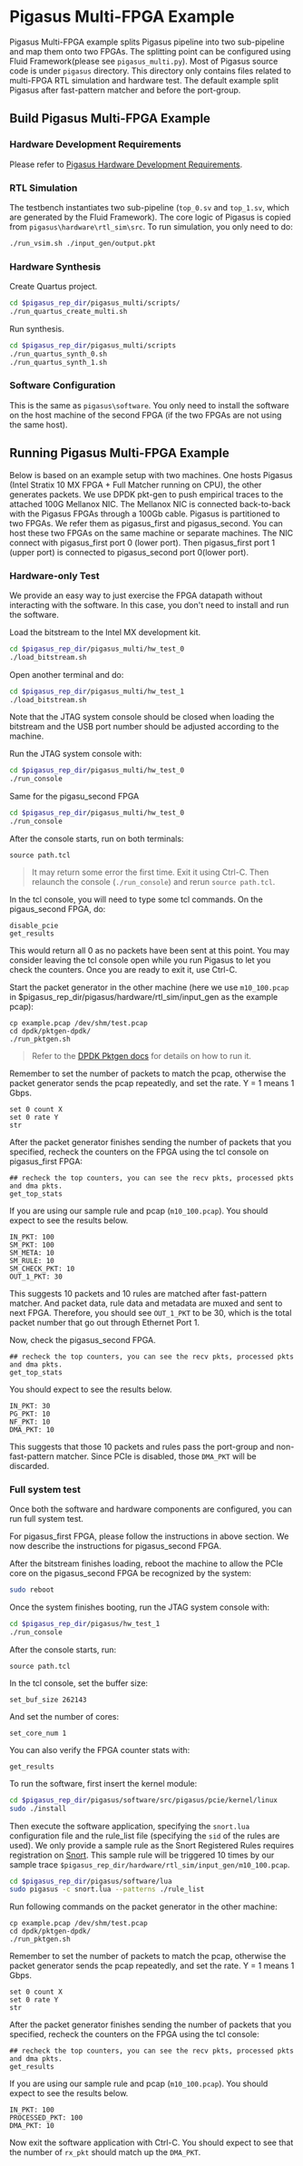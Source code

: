 # Pigasus Multi-FPGA Example

Pigasus Multi-FPGA example splits Pigasus pipeline into two sub-pipeline and map them onto two FPGAs. The splitting point can be configured using Fluid Framework(please see `pigasus_multi.py`). Most of Pigasus source code is under `pigasus` directory. This directory only contains files related to multi-FPGA RTL simulation and hardware test. The default example split Pigasus after fast-pattern matcher and before the port-group. 

## Build Pigasus Multi-FPGA Example
### Hardware Development Requirements

Please refer to [Pigasus Hardware Development Requirements](../pigasus/README.md). 

### RTL Simulation

The testbench instantiates two sub-pipeline (`top_0.sv` and `top_1.sv`, which are generated by the Fluid Framework). The core logic of Pigasus is copied from `pigasus\hardware\rtl_sim\src`. To run simulation, you only need to do:

```bash
./run_vsim.sh ./input_gen/output.pkt
```

### Hardware Synthesis
Create Quartus project.
```bash
cd $pigasus_rep_dir/pigasus_multi/scripts/
./run_quartus_create_multi.sh
```
Run synthesis.
```bash
cd $pigasus_rep_dir/pigasus_multi/scripts
./run_quartus_synth_0.sh
./run_quartus_synth_1.sh
```

### Software Configuration

This is the same as `pigasus\software`. You only need to install the software on the host machine of the second FPGA (if the two FPGAs are not using the same host). 


## Running Pigasus Multi-FPGA Example
Below is based on an example setup with two machines. One hosts Pigasus (Intel Stratix 10 MX FPGA + Full Matcher running on CPU), the other generates packets. We use DPDK pkt-gen to push empirical traces to the attached 100G Mellanox NIC. The Mellanox NIC is connected back-to-back with the Pigasus FPGAs through a 100Gb cable. Pigasus is partitioned to two FPGAs. We refer them as pigasus_first and pigasus_second. You can host these two FPGAs on the same machine or separate machines. The NIC connect with pigasus_first port 0 (lower port). Then pigasus_first port 1 (upper port) is connected to pigasus_second port 0(lower port). 

### Hardware-only Test

We provide an easy way to just exercise the FPGA datapath without interacting with the software. In this case, you don't need to install and run the software. 

Load the bitstream to the Intel MX development kit.
```bash
cd $pigasus_rep_dir/pigasus_multi/hw_test_0
./load_bitstream.sh
```

Open another terminal and do:
```bash
cd $pigasus_rep_dir/pigasus_multi/hw_test_1
./load_bitstream.sh
```

Note that the JTAG system console should be closed when loading the bitstream and the USB port number should be adjusted according to the machine.

Run the JTAG system console with:
```bash
cd $pigasus_rep_dir/pigasus_multi/hw_test_0
./run_console
```
Same for the pigasu_second FPGA
```bash
cd $pigasus_rep_dir/pigasus_multi/hw_test_0
./run_console
```

After the console starts, run on both terminals:
```
source path.tcl
```

> It may return some error the first time. Exit it using Ctrl-C. Then relaunch the console (`./run_console`) and rerun `source path.tcl`.

In the tcl console, you will need to type some tcl commands. On the pigaus_second FPGA, do: 

```
disable_pcie
get_results
```

This would return all 0 as no packets have been sent at this point. You may consider leaving the tcl console open while you run Pigasus to let you check the counters. Once you are ready to exit it, use Ctrl-C.


Start the packet generator in the other machine (here we use `m10_100.pcap` in $pigasus_rep_dir/pigasus/hardware/rtl_sim/input_gen as the example pcap):
```
cp example.pcap /dev/shm/test.pcap
cd dpdk/pktgen-dpdk/
./run_pktgen.sh
```
> Refer to the [DPDK Pktgen docs](https://pktgen-dpdk.readthedocs.io/en/latest/index.html) for details on how to run it.

Remember to set the number of packets to match the pcap, otherwise the packet generator sends the pcap repeatedly, and set the rate. Y = 1 means 1 Gbps.
```
set 0 count X
set 0 rate Y
str
```

After the packet generator finishes sending the number of packets that you specified, recheck the counters on the FPGA using the tcl console on pigasus_first FPGA:
```
## recheck the top counters, you can see the recv pkts, processed pkts and dma pkts.
get_top_stats
```

If you are using our sample rule and pcap (`m10_100.pcap`). You should expect to see the results below.
```
IN_PKT: 100
SM_PKT: 100
SM_META: 10
SM_RULE: 10
SM_CHECK_PKT: 10
OUT_1_PKT: 30
```

This suggests 10 packets and 10 rules are matched after fast-pattern matcher. And packet data, rule data and metadata are muxed and sent to next FPGA. Therefore, you should see `OUT_1_PKT` to be 30, which is the total packet number that go out through Ethernet Port 1. 

Now, check the pigasus_second FPGA.
```
## recheck the top counters, you can see the recv pkts, processed pkts and dma pkts.
get_top_stats
```
You should expect to see the results below.
```
IN_PKT: 30
PG_PKT: 10
NF_PKT: 10
DMA_PKT: 10
```

This suggests that those 10 packets and rules pass the port-group and non-fast-pattern matcher. Since PCIe is disabled, those `DMA_PKT` will be discarded. 


### Full system test
Once both the software and hardware components are configured, you can run full system test.

For pigasus_first FPGA, please follow the instructions in above section. We now describe the instructions for pigasus_second FPGA. 

After the bitstream finishes loading, reboot the machine to allow the PCIe core on the pigasus_second FPGA be recognized by the system:
```bash
sudo reboot
```

Once the system finishes booting, run the JTAG system console with:
```bash
cd $pigasus_rep_dir/pigasus/hw_test_1
./run_console
```

After the console starts, run:
```
source path.tcl
```

In the tcl console, set the buffer size:
```
set_buf_size 262143
```

And set the number of cores:
```
set_core_num 1
```

You can also verify the FPGA counter stats with:
```
get_results
```


To run the software, first insert the kernel module:
```bash
cd $pigasus_rep_dir/pigasus/software/src/pigasus/pcie/kernel/linux
sudo ./install
```

Then execute the software application, specifying the `snort.lua` configuration file and the rule_list file (specifying the `sid` of the rules are used). We only provide a sample rule as the Snort Registered Rules requires registration on [Snort](https://www.snort.org/downloads). This sample rule will be triggered 10 times by our sample trace `$pigasus_rep_dir/hardware/rtl_sim/input_gen/m10_100.pcap`.
```bash
cd $pigasus_rep_dir/pigasus/software/lua
sudo pigasus -c snort.lua --patterns ./rule_list
```

Run following commands on the packet generator in the other machine:
```
cp example.pcap /dev/shm/test.pcap
cd dpdk/pktgen-dpdk/
./run_pktgen.sh
```

Remember to set the number of packets to match the pcap, otherwise the packet generator sends the pcap repeatedly, and set the rate. Y = 1 means 1 Gbps.
```
set 0 count X
set 0 rate Y
str
```

After the packet generator finishes sending the number of packets that you specified, recheck the counters on the FPGA using the tcl console:
```
## recheck the top counters, you can see the recv pkts, processed pkts and dma pkts.
get_results
```

If you are using our sample rule and pcap (`m10_100.pcap`). You should expect to see the results below.
```
IN_PKT: 100
PROCESSED_PKT: 100
DMA_PKT: 10
```

Now exit the software application with Ctrl-C. You should expect to see that the number of `rx_pkt` should match up the `DMA_PKT`. 
